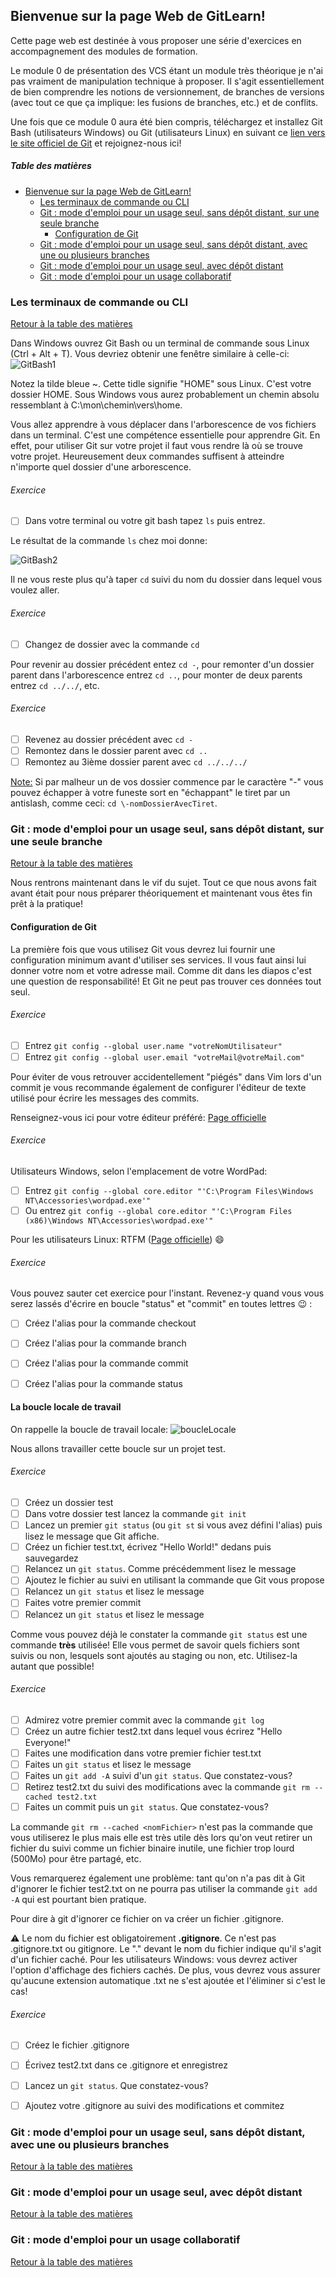 ## Bienvenue sur la page Web de GitLearn!<a id="bienvenue"></a>

Cette page web est destinée à vous proposer une série d'exercices en accompagnement des modules de formation.

Le module 0 de présentation des VCS étant un module très théorique je n'ai pas vraiment de manipulation technique à proposer. Il s'agit essentiellement de bien comprendre les notions de versionnement, de branches de versions (avec tout ce que ça implique: les fusions de branches, etc.) et de conflits.

Une fois que ce module 0 aura été bien compris, téléchargez et installez Git Bash (utilisateurs Windows) ou Git (utilisateurs Linux) en suivant ce [lien vers le site officiel de Git](https://git-scm.com/) et rejoignez-nous ici!


##### Table des matières
- [Bienvenue sur la page Web de GitLearn!](#bienvenue)
  * [Les terminaux de commande ou CLI](#les-terminaux)
  * [Git : mode d'emploi pour un usage seul, sans dépôt distant, sur une seule branche](#git1)
    + [Configuration de Git](#configuration)
  * [Git : mode d'emploi pour un usage seul, sans dépôt distant, avec une ou plusieurs branches](#git2)
  * [Git : mode d'emploi pour un usage seul, avec dépôt distant](#git3)
  * [Git : mode d'emploi pour un usage collaboratif](#git4)


<!-- ======================================================================= -->
<!--                              Module 0-1                                 -->
<!-- ======================================================================= -->
### Les terminaux de commande ou CLI <a id="les-terminaux"></a>
[Retour à la table des matières](#bienvenue)

Dans Windows ouvrez Git Bash ou un terminal de commande sous Linux (Ctrl + Alt + T). Vous devriez obtenir une fenêtre similaire à celle-ci:
![GitBash1](./images/interlude/gitBash1.png)

Notez la tilde bleue ~. Cette tidle signifie "HOME" sous Linux. C'est votre dossier HOME. Sous Windows vous aurez probablement un chemin absolu ressemblant à C:\mon\chemin\vers\home.

Vous allez apprendre à vous déplacer dans l'arborescence de vos fichiers dans un terminal. C'est une compétence essentielle pour apprendre Git. En effet, pour utiliser Git sur votre projet il faut vous rendre là où se trouve votre projet. Heureusement deux commandes suffisent à atteindre n'importe quel dossier d'une arborescence.

###### Exercice

- [ ] Dans votre terminal ou votre git bash tapez `ls` puis entrez.

Le résultat de la commande `ls` chez moi donne:

![GitBash2](./images/interlude/gitBash2.png)

Il ne vous reste plus qu'à taper `cd` suivi du nom du dossier dans lequel vous voulez aller.

###### Exercice

- [ ] Changez de dossier avec la commande `cd`

Pour revenir au dossier précédent entez `cd -`, pour remonter d'un dossier parent dans l'arborescence entrez `cd ..`, pour monter de deux parents entrez `cd ../../`, etc.

###### Exercice

- [ ] Revenez au dossier précédent avec `cd -`
- [ ] Remontez dans le dossier parent avec `cd ..`
- [ ] Remontez au 3ième dossier parent avec `cd ../../../`

<ins>Note:</ins> Si par malheur un de vos dossier commence par le caractère "-" vous pouvez échapper à votre funeste sort en "échappant" le tiret par un antislash, comme ceci: `cd \-nomDossierAvecTiret`.




<!-- ======================================================================= -->
<!--                                Module 1                                 -->
<!-- ======================================================================= -->
### Git : mode d'emploi pour un usage seul, sans dépôt distant, sur une seule branche <a id="git1"></a>
[Retour à la table des matières](#bienvenue)

Nous rentrons maintenant dans le vif du sujet. Tout ce que nous avons fait avant était pour nous préparer théoriquement et maintenant vous êtes fin prêt à la pratique!

#### Configuration de Git <a id="configuration"></a>

La première fois que vous utilisez Git vous devrez lui fournir une configuration minimum avant d'utiliser ses services. Il vous faut ainsi lui donner votre nom et votre adresse mail. Comme dit dans les diapos c'est une question de responsabilité! Et Git ne peut pas trouver ces données tout seul.


###### Exercice
- [ ] Entrez `git config --global user.name "votreNomUtilisateur"`
- [ ] Entrez `git config --global user.email "votreMail@votreMail.com"`

Pour éviter de vous retrouver accidentellement "piégés" dans Vim lors d'un commit je vous recommande également de configurer l'éditeur de texte utilisé pour écrire les messages des commits.

Renseignez-vous ici pour votre éditeur préféré: [Page officielle](https://git-scm.com/book/fr/v2/Commandes-Git-Installation-et-configuration)


###### Exercice
Utilisateurs Windows, selon l'emplacement de votre WordPad:
- [ ] Entrez `git config --global core.editor "'C:\Program Files\Windows NT\Accessories\wordpad.exe'"`
- [ ] Ou entrez `git config --global core.editor "'C:\Program Files (x86)\Windows NT\Accessories\wordpad.exe'"`

Pour les utilisateurs Linux: RTFM ([Page officielle](https://git-scm.com/book/fr/v2/Commandes-Git-Installation-et-configuration)) :smile:


###### Exercice
Vous pouvez sauter cet exercice pour l'instant. Revenez-y quand vous vous serez lassés d'écrire en boucle "status" et "commit" en toutes lettres :wink: :

- [ ] Créez l'alias pour la commande checkout
- [ ] Créez l'alias pour la commande branch
- [ ] Créez l'alias pour la commande commit
- [ ] Créez l'alias pour la commande status



#### La boucle locale de travail <a id="configuration"></a>

On rappelle la boucle de travail locale:
![boucleLocale](./images/gitCommandFlow1.png)

Nous allons travailler cette boucle sur un projet test.

###### Exercice
- [ ] Créez un dossier test
- [ ] Dans votre dossier test lancez la commande `git init`
- [ ] Lancez un premier `git status` (ou `git st` si vous avez défini l'alias) puis lisez le message que Git affiche.
- [ ] Créez un fichier test.txt, écrivez "Hello World!" dedans puis sauvegardez
- [ ] Relancez un `git status`. Comme précédemment lisez le message
- [ ] Ajoutez le fichier au suivi en utilisant la commande que Git vous propose
- [ ] Relancez un `git status` et lisez le message
- [ ] Faites votre premier commit
- [ ] Relancez un `git status` et lisez le message

Comme vous pouvez déjà le constater la commande `git status` est une commande __très__ utilisée! Elle vous permet de savoir quels fichiers sont suivis ou non, lesquels sont ajoutés au staging ou non, etc. Utilisez-la autant que possible!

###### Exercice
- [ ] Admirez votre premier commit avec la commande `git log`
- [ ] Créez un autre fichier test2.txt dans lequel vous écrirez "Hello Everyone!"
- [ ] Faites une modification dans votre premier fichier test.txt
- [ ] Faites un `git status` et lisez le message
- [ ] Faites un `git add -A` suivi d'un `git status`. Que constatez-vous?
- [ ] Retirez test2.txt du suivi des modifications avec la commande `git rm --cached test2.txt`
- [ ] Faites un commit puis un `git status`. Que constatez-vous?

La commande `git rm --cached <nomFichier>` n'est pas la commande que vous utiliserez le plus mais elle est très utile dès lors qu'on veut retirer un fichier du suivi comme un fichier binaire inutile, une fichier trop lourd (500Mo) pour être partagé, etc.

Vous remarquerez également une problème: tant qu'on n'a pas dit à Git d'ignorer le fichier test2.txt on ne pourra pas utiliser la commande `git add -A` qui est pourtant bien pratique.

Pour dire à git d'ignorer ce fichier on va créer un fichier .gitignore.

:warning: Le nom du fichier est obligatoirement __.gitignore__. Ce n'est pas .gitignore.txt ou gitignore. Le "." devant le nom du fichier indique qu'il s'agit d'un fichier caché. Pour les utilisateurs Windows: vous devrez activer l'option d'affichage des fichiers cachés. De plus, vous devrez vous assurer qu'aucune extension automatique .txt ne s'est ajoutée et l'éliminer si c'est le cas!

###### Exercice
- [ ] Créez le fichier .gitignore
- [ ] Écrivez test2.txt dans ce .gitignore et enregistrez
- [ ] Lancez un `git status`. Que constatez-vous?
- [ ] Ajoutez votre .gitignore au suivi des modifications et commitez



<!-- ======================================================================= -->
<!--                                Module 2                                 -->
<!-- ======================================================================= -->
### Git : mode d'emploi pour un usage seul, sans dépôt distant, avec une ou plusieurs branches <a id="git2"></a>
[Retour à la table des matières](#bienvenue-sur-la-page-web-de-gitlearn-)







<!-- ======================================================================= -->
<!--                                Module 3                                 -->
<!-- ======================================================================= -->
### Git : mode d'emploi pour un usage seul, avec dépôt distant<a id="git3"></a>
[Retour à la table des matières](#bienvenue)







<!-- ======================================================================= -->
<!--                                Module 4                                 -->
<!-- ======================================================================= -->
### Git : mode d'emploi pour un usage collaboratif<a id="git4"></a>
[Retour à la table des matières](#bienvenue)
